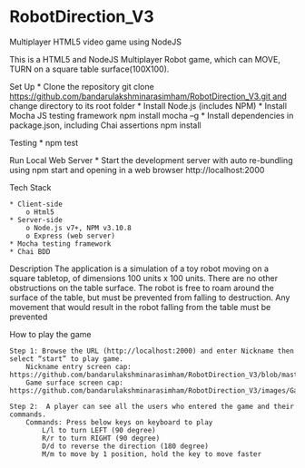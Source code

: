 # RobotDirection_V3
Multiplayer HTML5 video game using NodeJS

This is a HTML5 and NodeJS Multiplayer Robot game, which can MOVE, TURN on a square table surface(100X100).

Set Up
	* Clone the repository git clone https://github.com/bandarulakshminarasimham/RobotDirection_V3.git and change directory to its root folder
	* Install Node.js (includes NPM)
	* Install Mocha JS testing framework
		npm install mocha –g
	* Install dependencies in package.json, including Chai assertions
		npm install

Testing
	* npm test

Run Local Web Server
	* Start the development server with auto re-bundling using npm start and opening in a web browser http://localhost:2000

Tech Stack

	* Client-side
		o Html5
	* Server-side
		o Node.js v7+, NPM v3.10.8
		o Express (web server)
	* Mocha testing framework
	* Chai BDD

Description
	The application is a simulation of a toy robot moving on a square tabletop, of dimensions 100 units x 100 units. There are no other obstructions on the table surface.
	The robot is free to roam around the surface of the table, but must be prevented from falling to destruction. Any movement that would result in the robot falling from the table must be prevented

How to play the game

	Step 1: Browse the URL (http://localhost:2000) and enter Nickname then select “start” to play game.
		Nickname entry screen cap: https://github.com/bandarulakshminarasimham/RobotDirection_V3/blob/master/images/Nickname_screencap.PNG
		Game surface screen cap: https://github.com/bandarulakshminarasimham/RobotDirection_V3/images/GameSurface.png
	
	Step 2:  A player can see all the users who entered the game and their commands. 
		Commands: Press below keys on keyboard to play
			L/l to turn LEFT (90 degree)
			R/r to turn RIGHT (90 degree)
			D/d to reverse the direction (180 degree)			
			M/m to move by 1 position, hold the key to move faster




